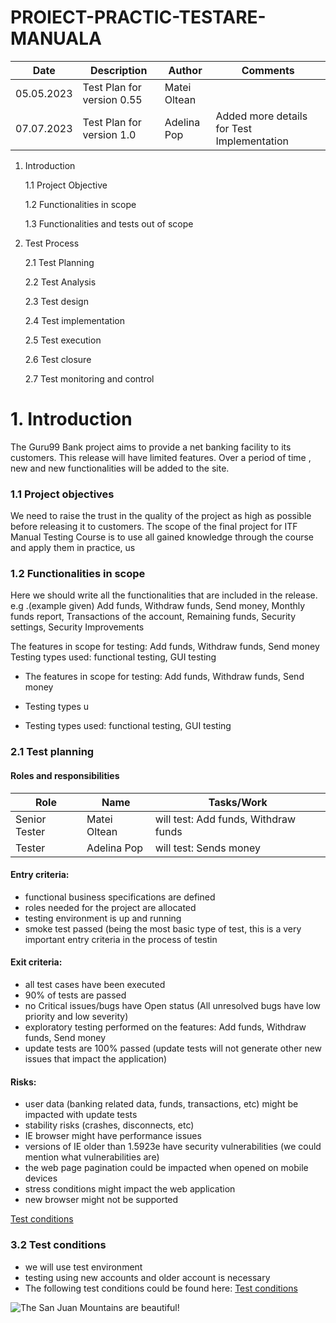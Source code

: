 # PROIECT-PRACTIC-TESTARE-MANUALA

| Date  | Description  | Author | Comments | 
|---|---|---|---|
| 05.05.2023 | Test Plan for version 0.55 | Matei Oltean|   |
| 07.07.2023 | Test Plan for version 1.0 | Adelina Pop | Added more details for Test Implementation |

1. Introduction
     
      1.1 Project Objective
     
      1.2 Functionalities in scope
     
      1.3 Functionalities and tests out of scope
   
  2. Test Process

      2.1 Test Planning
     
      2.2 Test Analysis
     
      2.3 Test design
     
      2.4 Test implementation

      2.5 Test execution

      2.6 Test closure

      2.7 Test monitoring and control




#  1. Introduction
The Guru99 Bank project aims to provide a net banking facility to its customers.
This release will have limited features. Over a period of time , new and new functionalities will be added to the site.

### 1.1 Project objectives
We need to raise the trust in the quality of the project as high as possible before releasing it to customers.
The scope of the final project for ITF Manual Testing Course is to use all gained knowledge through the course and apply them in practice, us


### 1.2 Functionalities in scope
Here we should write all the functionalities that are included in the release.
e.g .(example given) Add funds, Withdraw funds, Send money, Monthly funds report, Transactions of the account, Remaining funds, Security settings, Security Improvements

The features in scope for testing: Add funds, Withdraw funds, Send money
Testing types used: functional testing, GUI testing

- The features in scope for testing: Add funds, Withdraw funds, Send money
- Testing types u

 - Testing types used: functional testing, GUI testing

### 2.1 Test planning

#### Roles and responsibilities

| Role | Name | Tasks/Work |
|---|---|---|
| Senior Tester | Matei Oltean | will test: Add funds, Withdraw funds |
| Tester | Adelina Pop | will test: Sends money |

#### Entry criteria:

-	functional business specifications are defined
-	roles needed for the project are allocated
-	testing environment is up and running
-	smoke test passed (being the most basic type of test, this is a very important entry criteria in the process of testin
#### Exit criteria:

-	all test cases have been executed 
-	90% of tests are passed
-	no Critical issues/bugs have Open status (All unresolved bugs have low priority and low severity)
-	exploratory testing performed on the features: Add funds, Withdraw funds, Send money
-	update tests are 100% passed (update tests will not generate other new issues that impact the application)

#### Risks:

-	user data (banking related data, funds, transactions, etc) might be impacted with update tests
-	stability risks (crashes, disconnects, etc)
-	IE browser might have performance issues
-	versions of IE older than 1.5923e have security vulnerabilities (we could mention what vulnerabilities are)
-	the web page pagination could be impacted when opened on mobile devices
-	stress conditions might impact the web application
-	new browser might not be supported

 [Test conditions]( https://github.com/AlexandraPetis/Proiect-testare-manuala/blob/main/Sedinta%201_Introducere%20in%20programare.pdf )

### 3.2 Test conditions
  
-  we will use test environment
- testing using new accounts and older account is necessary
- The following test conditions could be found here: [Test conditions]( https://github.com/AlexandraPetis/Proiect-testare-manuala/blob/main/Sedinta%201_Introducere%20in%20programare.pdf )

 ![The San Juan Mountains are beautiful!](/assets/images/san-juan-mountains.jpg "San Juan Mountains")

